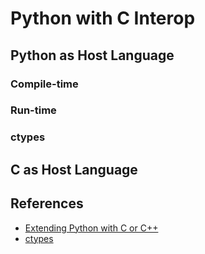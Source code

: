 # Python with C Interop

## Python as Host Language

### Compile-time

### Run-time

### ctypes


## C as Host Language

## References
* [Extending Python with C or C++](https://docs.python.org/2/extending/extending.html)
* [ctypes](https://docs.python.org/2/library/ctypes.html)
